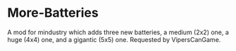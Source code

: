 # More-Batteries
A mod for mindustry which adds three new batteries, a medium (2x2) one, a huge (4x4) one, and a gigantic (5x5) one. Requested by VipersCanGame.
